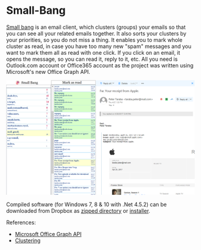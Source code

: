 # Small-Bang
[Small bang](http://www.frisky.world/p/small-bang.html) is an email client, which clusters (groups) your emails so that you can see all your related emails together. It also sorts your clusters by your priorities, so you do not miss a thing. It enables you to mark whole cluster as read, in case you have too many new "spam" messages and you want to mark them all as read with one click. If you click on an email, it opens the message, so you can read it, reply to it, etc. All you need is Outlook.com account or Office365 account as the project was written using Microsoft's new Office Graph API.

![small bang](/pic_small_bang_new_latest.png)

Compiled software (for Windows 7, 8 & 10 with .Net 4.5.2) can be downloaded from Dropbox as [zipped directory](https://www.dropbox.com/s/cgpmfooaaso8wni/SmallBang.zip?dl=0) or [installer](https://www.dropbox.com/s/18o0x2nms6czzhi/Small%20Bang.msi?dl=0).

References:
  * [Microsoft Office Graph API](http://graph.microsoft.io)
  * [Clustering](https://en.wikipedia.org/wiki/Cluster_analysis)
